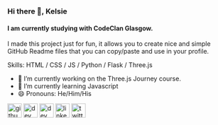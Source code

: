 ### Hi there 👋, Kelsie
#### I am currently studying with CodeClan Glasgow.
I made this project just for fun, it allows you to create nice and simple GitHub Readme files that you can copy/paste and use in your profile.

Skills: HTML / CSS / JS / Python / Flask / Three.js

- 🔭 I’m currently working on the Three.js Journey course. 
- 🌱 I’m currently learning Javascript 
- 😄 Pronouns: He/Him/His 


[<img src='https://cdn.jsdelivr.net/npm/simple-icons@3.0.1/icons/github.svg' alt='github' height='32'>](https://github.com/kelsiesmurphy)  [<img src='https://cdn.jsdelivr.net/npm/simple-icons@3.0.1/icons/dev-dot-to.svg' alt='dev' height='32'>](https://dev.to/kelsiesmurphy)  [<img src='https://cdn.jsdelivr.net/npm/simple-icons@3.0.1/icons/hashnode.svg' alt='dev' height='32'>](kelsiesmurphy)  [<img src='https://cdn.jsdelivr.net/npm/simple-icons@3.0.1/icons/linkedin.svg' alt='linkedin' height='32'>](https://www.linkedin.com/in/kelsiesmurphy/)  [<img src='https://cdn.jsdelivr.net/npm/simple-icons@3.0.1/icons/twitter.svg' alt='twitter' height='32'>](https://twitter.com/kelsiesmurphy)  




<!--
**kelsiesmurphy/kelsiesmurphy** is a ✨ _special_ ✨ repository because its `README.md` (this file) appears on your GitHub profile.

Here are some ideas to get you started:

- 🔭 I’m currently working on ...
- 🌱 I’m currently learning ...
- 👯 I’m looking to collaborate on ...
- 🤔 I’m looking for help with ...
- 💬 Ask me about ...
- 📫 How to reach me: ...
- 😄 Pronouns: ...
- ⚡ Fun fact: ...
-->
